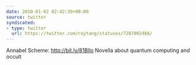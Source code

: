 ```yaml
---
date: 2010-01-02 02:42:39+00:00
source: twitter
syndicated:
- type: twitter
  url: https://twitter.com/roytang/statuses/7287002466/
---
```


Annabel Scheme: http://bit.ly/81Bllo Novella about quantum computing and occult